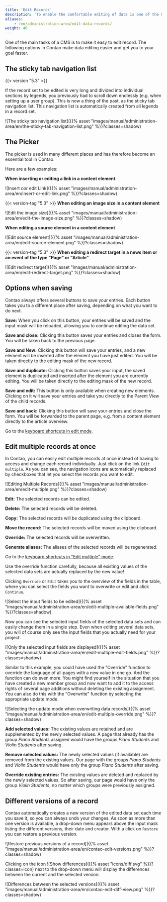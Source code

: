 ```yaml
---
title: 'Edit Records'
description: 'To enable the comfortable editing of data is one of the main tasks of a CMS - at least it should be.'
aliases:
    - /en/administration-area/edit-data-records/
weight: 40
---
```


One of the main tasks of a CMS is to make it easy to edit record. The following options in Contao make data editing 
easier and get you to your goal faster.


## The sticky tab navigation list

{{< version "5.3" >}}

If the record set to be edited is very long and divided into individual sections by legends, you previously had to scroll 
down endlessly (e.g. when setting up a user group). This is now a thing of the past, as the sticky tab navigation list. 
This navigation list is automatically created from all legends in a record set.

![The sticky tab navigation list]({{% asset "images/manual/administration-area/en/the-sticky-tab-navigation-list.png" %}}?classes=shadow)


## The Picker

The picker is used in many different places and has therefore become an essential tool in Contao.

Here are a few examples:

**When inserting or editing a link in a content element**

![Insert oor edit Link]({{% asset "images/manual/administration-area/en/insert-or-edit-link.png" %}}?classes=shadow)

{{< version-tag "5.3" >}} **When editing an image size in a content element**

![Edit the image size]({{% asset "images/manual/administration-area/en/edit-the-image-size.png" %}}?classes=shadow)

**When editing a source element in a content element**

![Edit source element]({{% asset "images/manual/administration-area/en/edit-source-element.png" %}}?classes=shadow)

{{< version-tag "5.3" >}} **When editing a redirect target in a news item or an event of the type "Page" or "Article"**

![Edit redirect target]({{% asset "images/manual/administration-area/en/edit-redirect-target.png" %}}?classes=shadow)


## Options when saving

Contao always offers several buttons to save your entries. Each button takes you to a different place after saving, 
depending on what you want to do next.

**Save:** When you click on this button, your entries will be saved and the input mask will be reloaded, allowing you 
to continue editing the data set.

**Save and close:** Clicking this button saves your entries and closes the form. You will be taken back to the previous 
page.

**Save and New:** Clicking this button will save your entries, and a new element will be inserted after the element you 
have just edited. You will be taken directly to the editing mask of the new record.

**Save and duplicate:** Clicking this button saves your input, the saved element is duplicated and inserted after the 
element you are currently editing. You will be taken directly to the editing mask of the new record.

**Save and edit:** This button is only available when creating new elements. Clicking on it will save your entries and 
take you directly to the Parent View of the child records.

**Save and back:** Clicking this button will save your entries and close the form. You will be forwarded to the parent 
page, e.g. from a content element directly to the article overview.

Go to the [keyboard shortcuts in edit mode](/en/administration-area/back-end-keyboard-shortcuts/#keyboard-shortcuts-in-edit-mode).


## Edit multiple records at once

In Contao, you can easily edit multiple records at once instead of having to access and change each record individually. 
Just click on the link `Edit multiple`. As you can see, the navigation icons are automatically replaced by checkboxes 
that let you select the records you want to edit.

![Editing Multiple Records]({{% asset "images/manual/administration-area/en/edit-multiple.png" %}}?classes=shadow)

**Edit:** The selected records can be edited.

**Delete:** The selected records will be deleted.

**Copy:** The selected records will be duplicated using the clipboard.

**Move the record:** The selected records will be moved using the clipboard.

**Override:** The selected records will be overwritten.

**Generate aliases:** The aliases of the selected records will be regenerated.

Go to the [keyboard shortcuts in "Edit multiple" mode](/en/administration-area/back-end-keyboard-shortcuts/#keyboard-shortcuts-in-edit-multiple-mode).

Use the override function carefully, because all existing values of the selected data sets are actually replaced by the 
new value!

Clicking `Override` or `Edit` takes you to the overview of the fields in the table, where you can select the fields you 
want to overwrite or edit and click `Continue`.

![Select the input fields to be edited]({{% asset "images/manual/administration-area/en/edit-multiple-available-fields.png" %}}?classes=shadow)

Now you can see the selected input fields of the selected data sets and can easily change them in a single step. Even 
when editing several data sets, you will of course only see the input fields that you actually need for your project.

![Only the selected input fields are displayed]({{% asset "images/manual/administration-area/en/edit-multiple-edit-fields.png" %}}?classes=shadow)

Similar to this example, you could have used the "Override" function to override the language of all pages with a new 
value in one go. And the function can do even more: You might find yourself in the situation that you have created a 
new member group and now want to add it to the access rights of several page additions without deleting the existing 
assignment. You can also do this with the "Overwrite" function by selecting the appropriate update mode.

![Selecting the update mode when overwriting data records]({{% asset "images/manual/administration-area/en/edit-multiple-override.png" %}}?classes=shadow)

**Add selected values:** The existing values are retained and are supplemented by the newly selected values. A page that 
already has the group *Piano Students* assigned would have the groups *Piano Students* and *Violin Students* after 
saving.

**Remove selected values:** The newly selected values (if available) are removed from the existing values. Our page with 
the groups *Piano Students* and *Violin Students* would have only the group *Piano Students* after saving.

**Override existing entries:** The existing values are deleted and replaced by the newly selected values. So after 
saving, our page would have only the group *Violin Students*, no matter which groups were previously assigned.


## Different versions of a record

Contao automatically creates a new version of the edited data set each time you save it, so you can always undo your 
changes. As soon as more than one version is available, a drop-down menu appears above the input mask listing the 
different versions, their date and creator. With a click on `Restore` you can restore a previous version.

![Restore previous versions of a record]({{% asset "images/manual/administration-area/en/contao-edit-versions.png" %}}?classes=shadow)

Clicking on the icon ![Show differences]({{% asset "icons/diff.svg" %}}?classes=icon) next to the drop-down menu will 
display the differences between the current and the selected version.

![Differences between the selected versions]({{% asset "images/manual/administration-area/en/contao-edit-diff-view.png" %}}?classes=shadow)
